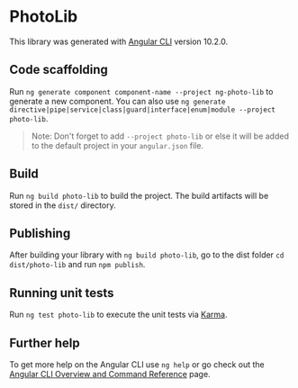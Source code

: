 # PhotoLib

This library was generated with [Angular CLI](https://github.com/angular/angular-cli) version 10.2.0.

## Code scaffolding

Run `ng generate component component-name --project ng-photo-lib` to generate a new component. You can also use `ng generate directive|pipe|service|class|guard|interface|enum|module --project photo-lib`.
> Note: Don't forget to add `--project photo-lib` or else it will be added to the default project in your `angular.json` file. 

## Build

Run `ng build photo-lib` to build the project. The build artifacts will be stored in the `dist/` directory.

## Publishing

After building your library with `ng build photo-lib`, go to the dist folder `cd dist/photo-lib` and run `npm publish`.

## Running unit tests

Run `ng test photo-lib` to execute the unit tests via [Karma](https://karma-runner.github.io).

## Further help

To get more help on the Angular CLI use `ng help` or go check out the [Angular CLI Overview and Command Reference](https://angular.io/cli) page.
